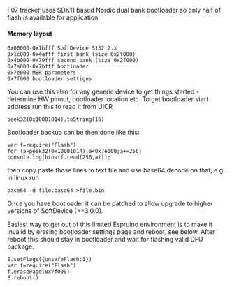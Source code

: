 F07 tracker uses SDK11 based Nordic dual bank bootloader so only half of flash is available for application.

#### Memory layout

```
0x00000-0x1bfff SoftDevice S132 2.x  
0x1c000-0x4afff first bank (size 0x2f000)  
0x4b000-0x79fff second bank (size 0x2f000)  
0x7a000-0x7bfff bootloader  
0x7e000 MBR parameters  
0x7f000 bootloader settigns
```

You can use this also for any generic device to get things started - determine HW pinout, bootloader location etc.
To get bootloader start address run this to read it from UICR
```
peek32(0x10001014).toString(16)
```
Bootloader backup can be then done like this:
```
var f=require("Flash")
for (a=peek32(0x10001014);a<0x7e000;a+=256) console.log(btoa(f.read(256,a)));
```
then copy paste those lines to text file and use base64 decode on that, e.g. in linux run
```
base64 -d file.base64 >file.bin
```
Once you have bootloader it can be patched to allow upgrade to higher versions of SoftDevice (>=3.0.0).

Easiest way to get out of this limited Espruino environment is to make it invalid by erasing bootloader settings page and reboot, see below. After reboot this should stay in bootloader and wait for flashing valid DFU package.

```
E.setFlags({unsafeFlash:1})
var f=require("Flash")
f.erasePage(0x7f000)
E.reboot()
```
